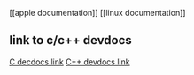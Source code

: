 
[[apple documentation]]
[[linux documentation]]

## link to c/c++ devdocs
[C decdocs link](https://devdocs.io/c/)
[C++ devdocs link](https://devdocs.io/cpp/)
